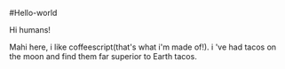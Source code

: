 #Hello-world

Hi humans!

Mahi here, i like coffeescript(that's what i'm made of!).
i 've had tacos on the moon and find them far superior to Earth tacos.

